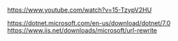 https://www.youtube.com/watch?v=15-TzypV2HU


https://dotnet.microsoft.com/en-us/download/dotnet/7.0
https://www.iis.net/downloads/microsoft/url-rewrite